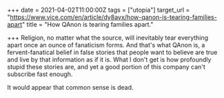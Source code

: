 +++
date = 2021-04-02T11:00:00Z
tags = ["utopia"]
target_url = "https://www.vice.com/en/article/dy8ayx/how-qanon-is-tearing-families-apart"
title = "How QAnon is tearing families apart."

+++
Religion, no matter what the source, will inevitably tear everything apart once an ounce of fanaticism forms. And that's what QAnon is, a fervent-fanatical belief in false stories that people want to believe are true and live by that information as if it is. What I don't get is how profoundly stupid these stories are, and yet a good portion of this company can't subscribe fast enough. 

It would appear that common sense is dead.